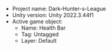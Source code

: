 <!-- UNITY CODE ASSIST INSTRUCTIONS START -->
- Project name: Dark-Hunter-s-League
- Unity version: Unity 2022.3.44f1
- Active game object:
  - Name: Health Bar
  - Tag: Untagged
  - Layer: Default
<!-- UNITY CODE ASSIST INSTRUCTIONS END -->